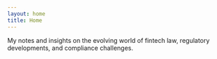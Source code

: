 ```yaml
---
layout: home
title: Home
---
```

<style>
  /* hide RSS link no matter which theme markup is present */
  .feed-subscribe, .rss-subscribe, a[href$="/feed.xml"] { display: none !important; }
</style>

My notes and insights on the evolving world of fintech law, regulatory developments, and compliance challenges.


